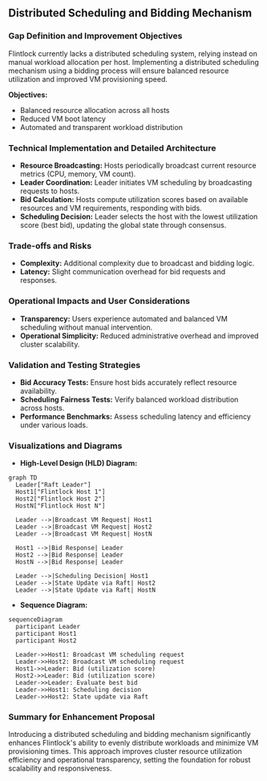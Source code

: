 ## Distributed Scheduling and Bidding Mechanism

### Gap Definition and Improvement Objectives

Flintlock currently lacks a distributed scheduling system, relying instead on manual workload allocation per host. Implementing a distributed scheduling mechanism using a bidding process will ensure balanced resource utilization and improved VM provisioning speed.

**Objectives:**

* Balanced resource allocation across all hosts
* Reduced VM boot latency
* Automated and transparent workload distribution

### Technical Implementation and Detailed Architecture

* **Resource Broadcasting:** Hosts periodically broadcast current resource metrics (CPU, memory, VM count).
* **Leader Coordination:** Leader initiates VM scheduling by broadcasting requests to hosts.
* **Bid Calculation:** Hosts compute utilization scores based on available resources and VM requirements, responding with bids.
* **Scheduling Decision:** Leader selects the host with the lowest utilization score (best bid), updating the global state through consensus.

### Trade-offs and Risks

* **Complexity:** Additional complexity due to broadcast and bidding logic.
* **Latency:** Slight communication overhead for bid requests and responses.

### Operational Impacts and User Considerations

* **Transparency:** Users experience automated and balanced VM scheduling without manual intervention.
* **Operational Simplicity:** Reduced administrative overhead and improved cluster scalability.

### Validation and Testing Strategies

* **Bid Accuracy Tests:** Ensure host bids accurately reflect resource availability.
* **Scheduling Fairness Tests:** Verify balanced workload distribution across hosts.
* **Performance Benchmarks:** Assess scheduling latency and efficiency under various loads.

### Visualizations and Diagrams

* **High-Level Design (HLD) Diagram:**

```mermaid
graph TD
  Leader["Raft Leader"]
  Host1["Flintlock Host 1"]
  Host2["Flintlock Host 2"]
  HostN["Flintlock Host N"]

  Leader -->|Broadcast VM Request| Host1
  Leader -->|Broadcast VM Request| Host2
  Leader -->|Broadcast VM Request| HostN

  Host1 -->|Bid Response| Leader
  Host2 -->|Bid Response| Leader
  HostN -->|Bid Response| Leader

  Leader -->|Scheduling Decision| Host1
  Leader -->|State Update via Raft| Host2
  Leader -->|State Update via Raft| HostN
```

* **Sequence Diagram:**

```mermaid
sequenceDiagram
  participant Leader
  participant Host1
  participant Host2

  Leader->>Host1: Broadcast VM scheduling request
  Leader->>Host2: Broadcast VM scheduling request
  Host1->>Leader: Bid (utilization score)
  Host2->>Leader: Bid (utilization score)
  Leader->>Leader: Evaluate best bid
  Leader->>Host1: Scheduling decision
  Leader->>Host2: State update via Raft
```

### Summary for Enhancement Proposal

Introducing a distributed scheduling and bidding mechanism significantly enhances Flintlock's ability to evenly distribute workloads and minimize VM provisioning times. This approach improves cluster resource utilization efficiency and operational transparency, setting the foundation for robust scalability and responsiveness.
